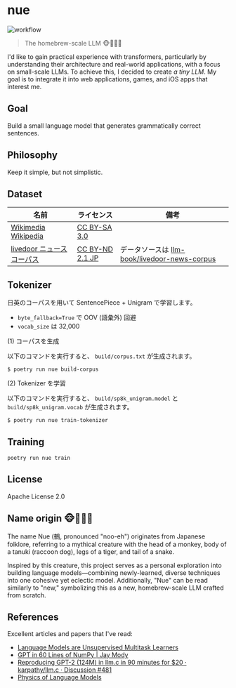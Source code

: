 # nue

![workflow](https://github.com/ishikawa/nue/actions/workflows/nue.yml/badge.svg)

> The homebrew-scale LLM 🐵🦝🐯🐍

I'd like to gain practical experience with transformers, particularly by understanding their architecture and real-world applications, with a focus on small-scale LLMs. To achieve this, I decided to create _a tiny LLM_. My goal is to integrate it into web applications, games, and iOS apps that interest me.

## Goal

Build a small language model that generates grammatically correct sentences.

## Philosophy

Keep it simple, but not simplistic.

## Dataset

| 名前                                                                              | ライセンス                                                            | 備考                                                                                                          |
| --------------------------------------------------------------------------------- | --------------------------------------------------------------------- | ------------------------------------------------------------------------------------------------------------- |
| [Wikimedia Wikipedia](https://huggingface.co/datasets/wikimedia/wikipedia)        | [CC BY-SA 3.0](https://creativecommons.org/licenses/by-sa/3.0/)       |                                                                                                               |
| [livedoor ニュースコーパス](https://www.rondhuit.com/download.html#news%20corpus) | [CC BY-ND 2.1 JP](https://creativecommons.org/licenses/by-nd/2.1/jp/) | データソースは [llm-book/livedoor-news-corpus](https://huggingface.co/datasets/llm-book/livedoor-news-corpus) |

## Tokenizer

日英のコーパスを用いて SentencePiece + Unigram で学習します。

- `byte_fallback=True` で OOV (語彙外) 回避
- `vocab_size` は 32,000

(1) コーパスを生成

以下のコマンドを実行すると、 `build/corpus.txt` が生成されます。

```
$ poetry run nue build-corpus
```

(2) Tokenizer を学習

以下のコマンドを実行すると、 `build/sp8k_unigram.model` と `build/sp8k_unigram.vocab` が生成されます。

```
$ poetry run nue train-tokenizer
```

## Training

```
poetry run nue train
```

## License

Apache License 2.0

## Name origin 🐵🦝🐯🐍

The name Nue (鵺, pronounced "noo-eh") originates from Japanese folklore, referring to a mythical creature with the head of a monkey, body of a tanuki (raccoon dog), legs of a tiger, and tail of a snake.

Inspired by this creature, this project serves as a personal exploration into building language models—combining newly-learned, diverse techniques into one cohesive yet eclectic model. Additionally, "Nue" can be read similarly to "new," symbolizing this as a new, homebrew-scale LLM crafted from scratch.

## References

Excellent articles and papers that I've read:

- [Language Models are Unsupervised Multitask Learners](https://cdn.openai.com/better-language-models/language_models_are_unsupervised_multitask_learners.pdf)
- [GPT in 60 Lines of NumPy | Jay Mody](https://jaykmody.com/blog/gpt-from-scratch/)
- [Reproducing GPT-2 (124M) in llm.c in 90 minutes for $20 · karpathy/llm.c · Discussion #481](https://github.com/karpathy/llm.c/discussions/481)
- [Physics of Language Models](https://physics.allen-zhu.com/home)
